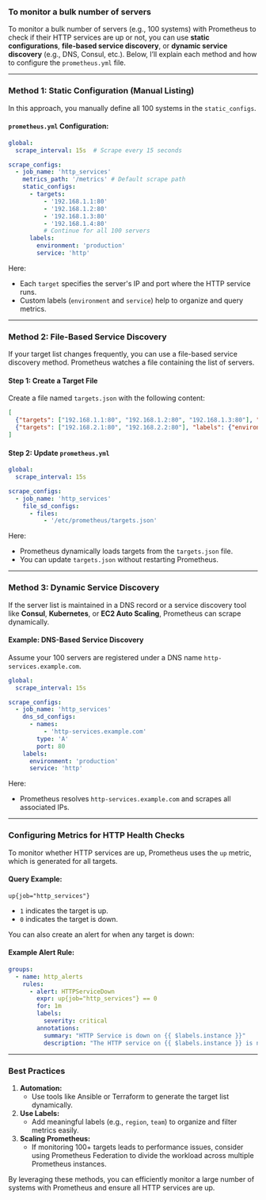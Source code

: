 ### To monitor a bulk number of servers

To monitor a bulk number of servers (e.g., 100 systems) with Prometheus to check if their HTTP services are up or not, you can use **static configurations**, **file-based service discovery**, or **dynamic service discovery** (e.g., DNS, Consul, etc.). Below, I’ll explain each method and how to configure the `prometheus.yml` file.

---

### Method 1: Static Configuration (Manual Listing)
In this approach, you manually define all 100 systems in the `static_configs`.

#### `prometheus.yml` Configuration:
```yaml
global:
  scrape_interval: 15s  # Scrape every 15 seconds

scrape_configs:
  - job_name: 'http_services'
    metrics_path: '/metrics' # Default scrape path
    static_configs:
      - targets:
          - '192.168.1.1:80'
          - '192.168.1.2:80'
          - '192.168.1.3:80'
          - '192.168.1.4:80'
          # Continue for all 100 servers
      labels:
        environment: 'production'
        service: 'http'
```

Here:
- Each `target` specifies the server's IP and port where the HTTP service runs.
- Custom labels (`environment` and `service`) help to organize and query metrics.

---

### Method 2: File-Based Service Discovery
If your target list changes frequently, you can use a file-based service discovery method. Prometheus watches a file containing the list of servers.

#### Step 1: Create a Target File
Create a file named `targets.json` with the following content:

```json
[
  {"targets": ["192.168.1.1:80", "192.168.1.2:80", "192.168.1.3:80"], "labels": {"environment": "production", "service": "http"}},
  {"targets": ["192.168.2.1:80", "192.168.2.2:80"], "labels": {"environment": "staging", "service": "http"}}
]
```

#### Step 2: Update `prometheus.yml`
```yaml
global:
  scrape_interval: 15s

scrape_configs:
  - job_name: 'http_services'
    file_sd_configs:
      - files:
          - '/etc/prometheus/targets.json'
```

Here:
- Prometheus dynamically loads targets from the `targets.json` file.
- You can update `targets.json` without restarting Prometheus.

---

### Method 3: Dynamic Service Discovery
If the server list is maintained in a DNS record or a service discovery tool like **Consul**, **Kubernetes**, or **EC2 Auto Scaling**, Prometheus can scrape dynamically.

#### Example: DNS-Based Service Discovery
Assume your 100 servers are registered under a DNS name `http-services.example.com`.

```yaml
global:
  scrape_interval: 15s

scrape_configs:
  - job_name: 'http_services'
    dns_sd_configs:
      - names:
          - 'http-services.example.com'
        type: 'A'
        port: 80
    labels:
      environment: 'production'
      service: 'http'
```

Here:
- Prometheus resolves `http-services.example.com` and scrapes all associated IPs.

---

### Configuring Metrics for HTTP Health Checks
To monitor whether HTTP services are up, Prometheus uses the `up` metric, which is generated for all targets. 

#### Query Example:
```promql
up{job="http_services"}
```
- `1` indicates the target is up.
- `0` indicates the target is down.

You can also create an alert for when any target is down:

#### Example Alert Rule:
```yaml
groups:
  - name: http_alerts
    rules:
      - alert: HTTPServiceDown
        expr: up{job="http_services"} == 0
        for: 1m
        labels:
          severity: critical
        annotations:
          summary: "HTTP Service is down on {{ $labels.instance }}"
          description: "The HTTP service on {{ $labels.instance }} is not responding."
```

---

### Best Practices
1. **Automation:**
   - Use tools like Ansible or Terraform to generate the target list dynamically.
2. **Use Labels:**
   - Add meaningful labels (e.g., `region`, `team`) to organize and filter metrics easily.
3. **Scaling Prometheus:**
   - If monitoring 100+ targets leads to performance issues, consider using Prometheus Federation to divide the workload across multiple Prometheus instances.

By leveraging these methods, you can efficiently monitor a large number of systems with Prometheus and ensure all HTTP services are up.